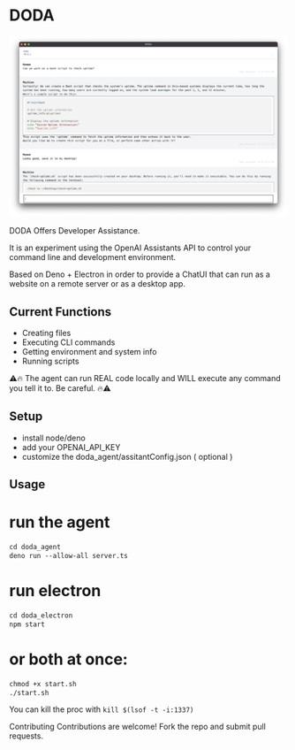# DODA

![screenshot.png](/screenshot.png)

DODA Offers Developer Assistance.

It is an experiment using the OpenAI Assistants API to control your command line and development environment.

Based on Deno + Electron in order to provide a ChatUI that can run as a website on a remote server or as a desktop app.

## Current Functions
* Creating files
* Executing CLI commands
* Getting environment and system info
* Running scripts

⚠️🔥 The agent can run REAL code locally and WILL execute any command you tell it to. Be careful. 🔥⚠️

## Setup
* install node/deno
* add your OPENAI_API_KEY 
* customize the doda_agent/assitantConfig.json ( optional )

## Usage

# run the agent
```
cd doda_agent
deno run --allow-all server.ts
```

# run electron
```
cd doda_electron
npm start
```

# or both at once:
```
chmod +x start.sh
./start.sh
```

You can kill the proc with `kill $(lsof -t -i:1337)`

Contributing
Contributions are welcome! Fork the repo and submit pull requests.